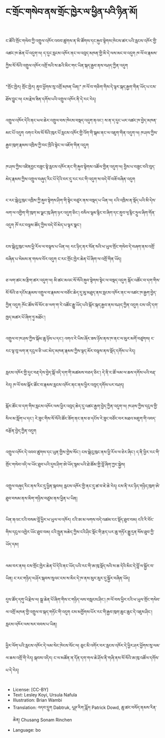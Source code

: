 # ང་གྲོང་གསེབ་ནས་གྲོང་ཁྱེར་ལ་ཕྱིན་པའི་ཉིན་མོ།

##
ང་ཚོའི་གྲོང་གསེབ་ཀྱི་འགྲུལ་འཁོར་འབབ་ཚུགས་ན་མི་ཚོགས་དང་རྐུབ་སྟེགས་ཁེངས་ཚར་པའི་རླངས་འཁོར་གྱི་འཚང་ཁ་ཆེན་པོ་འདུག་ལ། ད་དུང་རླངས་འཁོར་ནང་ལ་འབུད་མཁན་གྱི་མི་དེ་ལས་མང་བ་འདུག ཁ་ལོ་བ་རྣམས་ཀྱིས་སོ་སོའི་འགྲུལ་འཁོར་འགྲོ་སའི་ས་ཆའི་མིང་གང་ཡིན་སྐད་རྒྱབ་ནས་བཤད་ཀྱིན་འདུག

##
"གྲོང་ཁྱེར། གྲོང་ཁྱེར། ནུབ་ཕྱོགས་སུ་འགྲོ་མཁན་ཡིན།" ཁ་ལོ་བ་གཅིག་གིས་དེ་ལྟར་སྐད་རྒྱག་གིན་ཡོད་པ་ངས་ཐོས་བྱུང་ལ། ངས་རྗེས་ཟིན་དགོས་པའི་འགྲུལ་འཁོར་ནི་དེ་རང་རེད།

##
འགྲུལ་འཁོར་དེའི་ནང་ཕལ་ཆེར་འགྲུལ་བས་ཁེངས་བསྡད་འདུག་ནའང་། ས་ན་ད་དུང་ཡར་འཚང་ཁ་བྱེད་མཁན་མང་པོ་འདུག འགའ་རེས་སོ་སོའི་ཁུར་པོ་རླངས་འཁོར་གྱི་འོག་གི་སྒམ་ནང་ལ་འཇུག་གིན་འདུག་ལ། ཁ་ཤས་ཀྱིས་རྒྱབ་ཁུག་རྣམས་འཁྲིས་ཀྱི་བང་ཁྲིའི་སྟེང་ལ་འཇོག་གིན་འདུག

##
ཁ་ཤས་ཀྱིས་འཛིནབྱང་བཟུང་སྟེ་རླངས་འཁོར་ནང་གི་རྐུབ་སྟེགས་འཚོལ་གྱིན་འདུག་ལ། བྱིས་པ་བཟུང་བའི་བུད་མེད་རྣམས་ཀྱིས་འགྲུལ་བཞུད་རིང་པོ་དེའི་བར་དུ་རང་རང་གི་འདུག་ས་བདེ་བོ་བཟོ་བཞིན་འདུག

##
ང་རང་སྒེའུ་ཁུང་འཁྲིས་ཀྱི་རྐུབ་སྟེགས་ཤིག་གི་སྟེང་བཙུར་ནས་བསྡད་པ་ཡིན་ལ། ངའི་འཁྲིས་ན་སྡོད་པའི་མི་དེས་ལག་ལ་འགྱིག་གི་ཁུག་མ་ལྗང་ཁུ་ཞིག་ཉར་འདུག་ཅིང་། བསིལ་ལྷམ་རྙིང་བ་ཞིག་དང་ནུབ་ལྭ་རྙིང་ཧྲུལ་ཞིག་གོན་འདུག ཁོ་རང་བལྟས་ཚོད་ཀྱིས་བདེ་བོ་མེད་པ་ལྟར་སྣང་།

##
ངས་སྒེའུ་ཁུང་ལས་ཕྱི་རོལ་ལ་བལྟས་པ་ཡིན་ལ། རང་ཉིད་ནར་སོན་སའི་ཕ་ཡུལ་གྲོང་གསེབ་དེ་བཞག་ནས་འགྲོ་བཞིན་པ་སེམས་ན་གསལ་བོར་འདུག ང་རང་གྲོང་ཁྱེར་ཆེན་པོ་ཞིག་ལ་འགྲོ་གིན་ཡོད།

##
ཅ་ལག་ཚང་མ་རྩིག་ཚར་འདུག་ལ། མི་ཚང་མའང་སོ་སོའི་རྐུབ་སྟེགས་སྟེང་ལ་བསྡད་འདུག སྐོར་འཚོང་བ་དག་གིས་སོ་སོའི་ཅ་དངོས་རྣམས་འགྲུལ་བ་རྣམས་ལ་བཙོང་ཆེད་དུ་མུ་མཐུད་ནས་རླངས་འཁོར་ནང་ལ་འཚང་ཁ་རྒྱག་བྱེད་ཀྱིན་འདུག ཁོང་ཚོས་སོ་སོར་ཅ་ལག་ག་རེ་འཚོང་རྒྱུ་ཡོད་པའི་སྐོར་སྐད་རྒྱབ་ནས་བཤད་ཀྱིན་འདུག ངས་འདི་དག་ཁྱད་མཚར་པོ་ཞིག་ཏུ་མཐོང་།

##
འགྲུལ་བ་ཁ་ཤས་ཀྱིས་སྐོམ་ཆུ་ཉོས་པ་དང་། འགའ་རེ་ཡིས་ཞོར་ཟས་ཉོས་ནས་ཁ་ནང་ལ་མུར་མགོ་བཙུགས། ང་རང་ལྟ་བུ་ལག་ན་དངུལ་ཅི་ཡང་མེད་མཁན་རྣམས་ཀྱིས་ལྟད་མོར་བལྟས་ནས་སྡོད་དགོས་པ་རེད།

##
རླངས་འཁོར་གྱི་དུང་བརྡ་དེས་བྱེད་སྒོ་འདི་དག་གི་མཚམས་བཅད་ཅིང་། དེ་ནི་ང་ཚོ་ལམ་ལ་ཆས་དགོས་པའི་བརྡ་རེད། ཁ་ལོ་བས་སྐོར་ཚོང་བ་རྣམས་རླངས་འཁོར་ནང་ནས་ཕྱིར་འབུད་དགོས་པར་བཤད།

##
སྐོར་ཚོང་བ་དག་གིས་རླངས་འཁོར་ལས་ཕྱིར་འབུད་ཆེད་དུ་འཚང་རྒྱག་བྱེད་ཀྱིན་འདུག་ལ། ཁ་ཤས་ཀྱིས་དངུལ་གྱི་སིལ་མ་སློག་པ་དང་། རེ་ཟུང་གིས་སོ་སོའི་ཚོང་ཟོག་ནང་ནས་ཅ་དངོས་རེ་ཟུང་བཙོང་བར་མཐའ་མཇུག་གི་འབད་བརྩོན་བྱེད་ཀྱིན་འདུག

##
འགྲུལ་འཁོར་དེ་འབབ་ཚུགས་དང་ཡུན་གྱིས་གྱེས་སོང་། ངས་སྒེའུ་ཁུང་ནས་ཕྱི་རོལ་ལ་ཅེར་ཞིང་། ད་ནི་ཕྱིར་རང་གི་གྲོང་གསེབ་འདི་ལ་ཡོང་ཐུབ་པའི་དུས་ཤིག་ཨེ་ཡོད་སྙམ་པའི་ཐེ་ཚོམ་གྱི་བློ་ཞིག་ཀྱང་སྐྱེས།

##
འགྲུལ་བཞུད་རིང་ནས་རིང་དུ་ཕྱིན་སྐབས། རླངས་འཁོར་གྱི་ནང་དུ་ཚ་བ་ཇེ་ཆེ་རེད། ངས་ནི་རང་ཉིད་གཉིད་ཁུག་ཨེ་ཐུབ་བསམ་ནས་མིག་གཉིས་བཙུམ་ནས་ཕྱིན་པ་ཡིན།

##
ཡིན་ནའང་ངའི་བསམ་བློ་ཕྱིར་ཕ་ཡུལ་ལ་འཁོར། ངའི་ཨ་མ་ལགས་བདེ་འཚམ་ངང་སྡོད་ཐུབ་བམ། ངའི་རི་བོང་གིས་དངུལ་འཁྱེར་ཡོང་ཐུབ་བམ། ངའི་སྤུན་མཆེད་ཀྱིས་ངའི་ཤིང་སྡོང་གི་རྩད་པར་ཆུ་གཏོར་རྒྱུ་དྲན་སོས་ཐུབ་ཀྱི་ཡོད་དམ།

##
ལམ་བར་ནས། ངས་གྲོང་ཁྱེར་ཆེན་པོ་དེའི་ནང་ཡོད་པའི་རང་གི་ཨ་ཁུ་སྡོད་སའི་ས་ཆ་དེའི་མིང་དེ་བློ་ལ་སྐྱོར་བ་ཡིན། ང་རང་གཉིད་ལ་ཤོར་སྐབས་སུའང་ངས་ས་མིང་དེ་ཁ་ནས་མུར་མུར་དུ་སྐྱོར་བཞིན་ཡོད།

##
དུས་ཚོད་དགུ་ཡི་རྗེས་ལ། སྒྲ་ཆེན་པོ་ཞིག་གིས་ང་གཉིད་ལས་བསླངས་ཤིང་། ཁ་ལོ་བས་ཕྱིར་ངའི་ཕ་ཡུལ་གྲོང་གསེབ་ལ་འགྲོ་མཁན་གྱི་འགྲུལ་བ་སྐད་གཏོང་གི་འདུག ངས་མགྱོགས་པོར་རང་གི་རྒྱབ་ཁུག་ཆུང་ཆུང་དེ་འཇུས་ཤིང་། རླངས་འཁོར་ལས་སར་བབས་པ་ཡིན།

##
ཕྱིར་ལོག་པའི་རླངས་འཁོར་དེ་ལམ་སེང་ཁེངས་སོང་ལ། ཅུང་མི་འགོར་བར་རླངས་འཁོར་དེ་ཕྱིར་ཤར་ཕྱོགས་སུ་ལམ་ལ་ཆས་འགྲོ་གི་རེད། སྐབས་འདིར། ང་ལ་མཚོན་ན་དོན་དག་གལ་ཆེ་ཤོས་ནི་གཞི་ནས་སོ་སོའི་ཨ་ཁུ་འཚོལ་དགོས་པ་དེ་རེད།

##
* License: [CC-BY]
* Text: Lesley Koyi, Ursula Nafula
* Illustration: Brian Wambi
* Translation: འདབ་དྲུག Dabtruk, པཱཊ་རིག་ཌཱོཌ། Patrick Dowd, ཆུ་ཚང་བསོད་ནམས་རིན་ཆེན། Chusang Sonam Rinchen
* Language: bo
